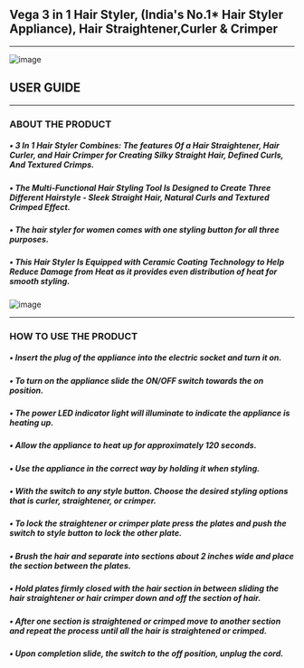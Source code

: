   ## Vega 3 in 1 Hair Styler, (India's No.1* Hair Styler Appliance), Hair Straightener,Curler & Crimper
  ____________________________________________________________________________________________________________
  
![image](https://github.com/HARSHITA1597/USER-MANUAL/assets/133485355/a76b61f9-1642-4361-89ae-23699015a06e)
 ## **USER GUIDE**
 ______________________________________________________________________________________________________________
 ### **ABOUT THE PRODUCT**
 ##### •	3 In 1 Hair Styler Combines: The features Of a Hair Straightener, Hair Curler, and Hair Crimper for Creating Silky Straight Hair, Defined Curls, And Textured Crimps. 
##### •	The Multi-Functional Hair Styling Tool Is Designed to Create Three Different Hairstyle - Sleek Straight Hair, Natural Curls and Textured Crimped Effect.
##### •	The hair styler for women comes with one styling button for all three purposes.
##### •	This Hair Styler Is Equipped with Ceramic Coating Technology to Help Reduce Damage from Heat as it provides even distribution of heat for smooth styling.

![image](https://github.com/HARSHITA1597/USER-MANUAL/assets/133485355/de0879bf-1f62-4016-a40d-f472df8ac96e)
______________________________________________________________________________________________________________
### **HOW TO USE THE PRODUCT**
##### •	Insert the plug of the appliance into the electric socket and turn it on.
##### •	To turn on the appliance slide the ON/OFF switch towards the on position.
##### •	The power LED indicator light will illuminate to indicate the appliance is heating up.
##### •	Allow the appliance to heat up for approximately 120 seconds.
##### •	Use the appliance in the correct way by holding it when styling.
##### •	With the switch to any style button. Choose the desired styling options that is curler, straightener, or crimper.
##### •	To lock the straightener or crimper plate press the plates and push the switch to style button to lock the other plate.
##### •	Brush the hair and separate into sections about 2 inches wide and place the section between the plates.
##### •	Hold plates firmly closed with the hair section in between sliding the hair straightener or hair crimper down and off the section of hair.
##### •	After one section is straightened or crimped move to another section and repeat the process until all the hair is straightened or crimped.
##### •	Upon completion slide, the switch to the off position, unplug the cord.





